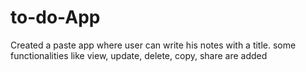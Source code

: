 # to-do-App
 Created a paste app where user can write his notes with a title. some functionalities like view, update, delete, copy, share are added 
